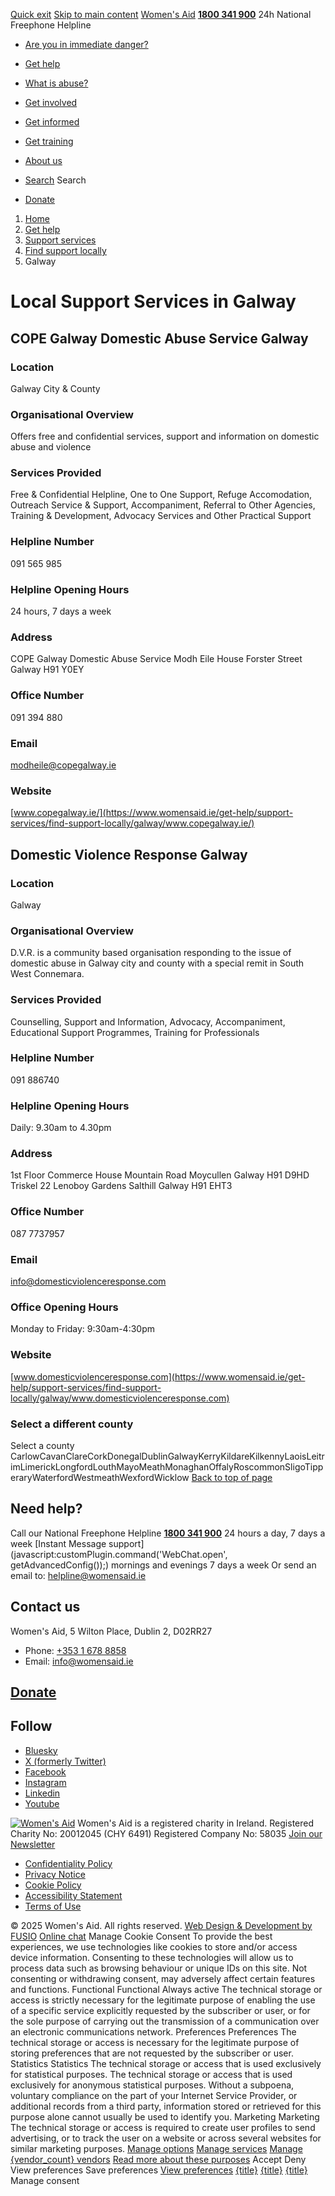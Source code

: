 [Quick exit](https://www.womensaid.ie/get-help/support-services/find-support-locally/galway/#exit)
[Skip to main content](https://www.womensaid.ie/get-help/support-services/find-support-locally/galway/#pagecontent "Skip to main content")
[Women's Aid](https://www.womensaid.ie/)
**[1800 341 900](tel:1800341900)** 24h National Freephone Helpline
  * [Are you in immediate danger?](https://www.womensaid.ie/are-you-in-immediate-danger/)
  * [Get help](https://www.womensaid.ie/get-help/)
  * [What is abuse?](https://www.womensaid.ie/what-is-abuse/)
  * [Get involved](https://www.womensaid.ie/get-involved/)
  * [Get informed](https://www.womensaid.ie/get-informed/)
  * [Get training](https://www.womensaid.ie/get-training/)
  * [About us](https://www.womensaid.ie/about-us/)


  * [Search](https://www.womensaid.ie/get-help/support-services/find-support-locally/galway/)
Search
  * [Donate](https://www.womensaid.ie/get-involved/donate/)


  1. [Home](https://www.womensaid.ie/)
  2. [Get help](https://www.womensaid.ie/get-help/)
  3. [Support services](https://www.womensaid.ie/get-help/support-services/)
  4. [Find support locally](https://www.womensaid.ie/get-help/support-services/find-support-locally/)
  5. Galway


# Local Support Services in Galway
## COPE Galway Domestic Abuse Service Galway
### Location
Galway City & County
### Organisational Overview
Offers free and confidential services, support and information on domestic abuse and violence
### Services Provided
Free & Confidential Helpline, One to One Support, Refuge Accomodation, Outreach Service & Support, Accompaniment, Referral to Other Agencies, Training & Development, Advocacy Services and Other Practical Support 
### Helpline Number
091 565 985 
### Helpline Opening Hours
24 hours, 7 days a week
### Address
COPE Galway Domestic Abuse Service Modh Eile House Forster Street Galway H91 Y0EY
### Office Number
091 394 880 
### Email
modheile@copegalway.ie
### Website
[www.copegalway.ie/](https://www.womensaid.ie/get-help/support-services/find-support-locally/galway/www.copegalway.ie/)
## Domestic Violence Response Galway
### Location
Galway
### Organisational Overview
D.V.R. is a community based organisation responding to the issue of domestic abuse in Galway city and county with a special remit in South West Connemara. 
### Services Provided
Counselling, Support and Information, Advocacy, Accompaniment, Educational Support Programmes, Training for Professionals 
### Helpline Number
091 886740
### Helpline Opening Hours
Daily: 9.30am to 4.30pm
### Address
1st Floor Commerce House Mountain Road Moycullen Galway H91 D9HD Triskel 22 Lenoboy Gardens Salthill Galway H91 EHT3 
### Office Number
087 7737957
### Email
info@domesticviolenceresponse.com
### Office Opening Hours
Monday to Friday: 9:30am-4:30pm
### Website
[www.domesticviolenceresponse.com](https://www.womensaid.ie/get-help/support-services/find-support-locally/galway/www.domesticviolenceresponse.com)
### Select a different county
Select a county CarlowCavanClareCorkDonegalDublinGalwayKerryKildareKilkennyLaoisLeitrimLimerickLongfordLouthMayoMeathMonaghanOffalyRoscommonSligoTipperaryWaterfordWestmeathWexfordWicklow
[Back to top of page](https://www.womensaid.ie/get-help/support-services/find-support-locally/galway/#top)
## Need help?
Call our National Freephone Helpline **[1800 341 900](tel:1800341900)** 24 hours a day, 7 days a week 
[Instant Message support](javascript:customPlugin.command\('WebChat.open', getAdvancedConfig\(\)\);) mornings and evenings 7 days a week
Or send an email to: helpline@womensaid.ie
## Contact us
Women's Aid, 5 Wilton Place, Dublin 2, D02RR27
  * Phone: [+353 1 678 8858](tel:+35316788858)
  * Email: info@womensaid.ie


## [Donate](https://www.womensaid.ie/get-involved/donate/)
## Follow
  * [Bluesky](https://bsky.app/profile/womensaidireland.bsky.social)
  * [X (formerly Twitter)](https://x.com/Womens_Aid)
  * [Facebook](https://www.facebook.com/womensaid.ie)
  * [Instagram](https://www.instagram.com/womens.aid)
  * [Linkedin](https://www.linkedin.com/company/women's-aid/)
  * [Youtube](https://www.youtube.com/@womensaidireland)


[![Women's Aid](https://www.womensaid.ie/app/themes/womensaidsage9/resources/assets/img/womens-aid-logo-white.svg)](https://www.womensaid.ie/get-help/support-services/find-support-locally/galway/)
Women's Aid is a registered charity in Ireland.
Registered Charity No: 20012045 (CHY 6491) Registered Company No: 58035
[Join our Newsletter](https://www.womensaid.ie/get-informed/news-events/newsletter/)
  * [Confidentiality Policy](https://www.womensaid.ie/about-us/compliance/confidentiality-policy/)
  * [Privacy Notice](https://www.womensaid.ie/about-us/compliance/privacy-notice/)
  * [Cookie Policy](https://www.womensaid.ie/about-us/compliance/cookie-policy/)
  * [Accessibility Statement](https://www.womensaid.ie/about-us/compliance/accessibility-statement/)
  * [Terms of Use](https://www.womensaid.ie/about-us/compliance/terms-of-use/)


© 2025 Women's Aid. All rights reserved. [Web Design & Development by FUSIO](https://www.fusio.net/?utm_source=WomensAid&utm_medium=Website&utm_campaign=ClientLinks)
[Online chat](https://www.womensaid.ie/get-help/support-services/find-support-locally/galway/#chat)
Manage Cookie Consent
To provide the best experiences, we use technologies like cookies to store and/or access device information. Consenting to these technologies will allow us to process data such as browsing behaviour or unique IDs on this site. Not consenting or withdrawing consent, may adversely affect certain features and functions.
Functional Functional Always active 
The technical storage or access is strictly necessary for the legitimate purpose of enabling the use of a specific service explicitly requested by the subscriber or user, or for the sole purpose of carrying out the transmission of a communication over an electronic communications network.
Preferences Preferences
The technical storage or access is necessary for the legitimate purpose of storing preferences that are not requested by the subscriber or user.
Statistics Statistics
The technical storage or access that is used exclusively for statistical purposes. The technical storage or access that is used exclusively for anonymous statistical purposes. Without a subpoena, voluntary compliance on the part of your Internet Service Provider, or additional records from a third party, information stored or retrieved for this purpose alone cannot usually be used to identify you.
Marketing Marketing
The technical storage or access is required to create user profiles to send advertising, or to track the user on a website or across several websites for similar marketing purposes.
[Manage options](https://www.womensaid.ie/get-help/support-services/find-support-locally/galway/) [Manage services](https://www.womensaid.ie/get-help/support-services/find-support-locally/galway/) [Manage {vendor_count} vendors](https://www.womensaid.ie/get-help/support-services/find-support-locally/galway/) [Read more about these purposes](https://cookiedatabase.org/tcf/purposes/)
Accept Deny View preferences Save preferences [View preferences](https://www.womensaid.ie/get-help/support-services/find-support-locally/galway/)
[{title}](https://www.womensaid.ie/get-help/support-services/find-support-locally/galway/) [{title}](https://www.womensaid.ie/get-help/support-services/find-support-locally/galway/) [{title}](https://www.womensaid.ie/get-help/support-services/find-support-locally/galway/)
Manage consent
